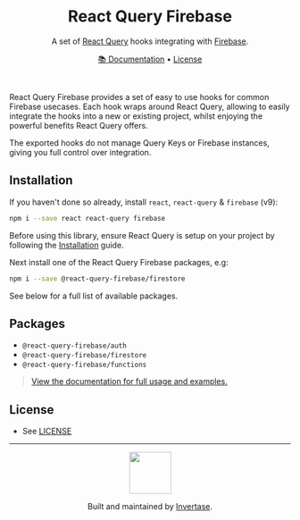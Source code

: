 <h1 align="center">React Query Firebase</h1>
<p align="center">
  <span>A set of <a href="https://react-query.tanstack.com">React Query</a> hooks integrating with <a href="https://firebase.google.com/">Firebase</a>.</span>
</p>
<p align="center">
  <span><a href="https://docs.page/invertase/react-query-firebase">📚 Documentation</a> &bull; <a href="/LICENSE.md">License</a></span>
</p>
<br />

React Query Firebase provides a set of easy to use hooks for common Firebase usecases. Each hook wraps around React Query, allowing to easily integrate the hooks into a new or existing project, whilst enjoying the powerful benefits React Query offers.

The exported hooks do not manage Query Keys or Firebase instances, giving you full control over integration.

## Installation

If you haven't done so already, install `react`, `react-query` & `firebase` (v9):

```bash
npm i --save react react-query firebase
```

Before using this library, ensure React Query is setup on your project by following the [Installation](https://react-query.tanstack.com/quick-start) guide.

Next install one of the React Query Firebase packages, e.g:

```bash
npm i --save @react-query-firebase/firestore
```

See below for a full list of available packages.

## Packages

- `@react-query-firebase/auth`
- `@react-query-firebase/firestore`
- `@react-query-firebase/functions`

> [View the documentation for full usage and examples.](https://docs.page/invertase/react-query-firebase)

## License

- See [LICENSE](/LICENSE)

---

<p align="center">
  <a href="https://invertase.io/?utm_source=readme&utm_medium=footer&utm_campaign=docs.page">
    <img width="75px" src="https://static.invertase.io/assets/invertase/invertase-rounded-avatar.png">
  </a>
  <p align="center">
    Built and maintained by <a href="https://invertase.io/?utm_source=readme&utm_medium=footer&utm_campaign=docs.page">Invertase</a>.
  </p>
</p>

